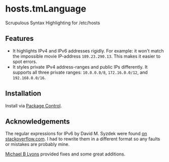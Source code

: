 # hosts.tmLanguage

Scrupulous Syntax Highlighting for /etc/hosts

## Features

* It highlights IPv4 and IPv6 addresses rigidly. For example: it won't match the impossible movie IP-address `189.23.290.13`. This makes it easier to spot errors.
* It styles private IPv4 address-ranges and public IPs differently. It supports all three private ranges: `10.0.0.0/8`, `172.16.0.0/12`, and `192.168.0.0/16`.

## Installation

Install via [Package Control](https://packagecontrol.io/).

## Acknowledgements

The regular expressions for IPv6 by David M. Syzdek were found [on stackoverflow.com](http://stackoverflow.com/a/17871737/852657). I had to rewrite them in a different format so any faults or mistakes are probably mine.

[Michael B Lyons](https://github.com/michaelblyons) provided fixes and some great additions.
